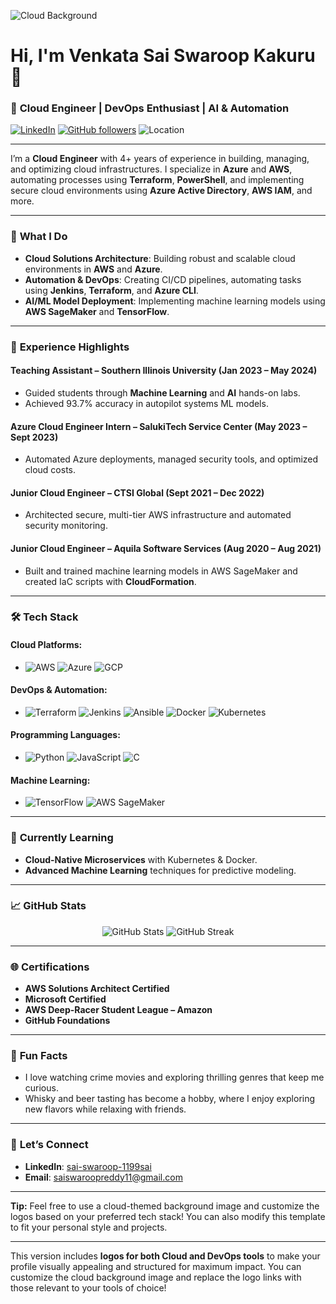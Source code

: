 
![Cloud Background](https[://user-images.githubusercontent.com/123456789/cloud-background.jpg](https://miro.medium.com/v2/resize:fit:4800/format:webp/1*lIfVZSwXyraK962Fb9rfsg.png)) 

# Hi, I'm **Venkata Sai Swaroop Kakuru** 👋  
### 🚀 **Cloud Engineer | DevOps Enthusiast | AI & Automation**

[![LinkedIn](https://img.shields.io/badge/LinkedIn-Connect-blue?style=social&logo=linkedin)](https://linkedin.com/in/sai-swaroop-1199sai) [![GitHub followers](https://img.shields.io/github/followers/your-username?label=Follow&style=social)](https://github.com/your-username) ![Location](https://img.shields.io/badge/Location-USA-blue?style=flat)

---

I’m a **Cloud Engineer** with 4+ years of experience in building, managing, and optimizing cloud infrastructures. I specialize in **Azure** and **AWS**, automating processes using **Terraform**, **PowerShell**, and implementing secure cloud environments using **Azure Active Directory**, **AWS IAM**, and more.

---

### 🌟 **What I Do**

- **Cloud Solutions Architecture**: Building robust and scalable cloud environments in **AWS** and **Azure**.
- **Automation & DevOps**: Creating CI/CD pipelines, automating tasks using **Jenkins**, **Terraform**, and **Azure CLI**.
- **AI/ML Model Deployment**: Implementing machine learning models using **AWS SageMaker** and **TensorFlow**.

---

### 💼 **Experience Highlights**

#### **Teaching Assistant** – Southern Illinois University (Jan 2023 – May 2024)
- Guided students through **Machine Learning** and **AI** hands-on labs.
- Achieved 93.7% accuracy in autopilot systems ML models.

#### **Azure Cloud Engineer Intern** – SalukiTech Service Center (May 2023 – Sept 2023)
- Automated Azure deployments, managed security tools, and optimized cloud costs.

#### **Junior Cloud Engineer** – CTSI Global (Sept 2021 – Dec 2022)
- Architected secure, multi-tier AWS infrastructure and automated security monitoring.

#### **Junior Cloud Engineer** – Aquila Software Services (Aug 2020 – Aug 2021)
- Built and trained machine learning models in AWS SageMaker and created IaC scripts with **CloudFormation**.

---

### 🛠️ **Tech Stack**

#### **Cloud Platforms**:
- ![AWS](https://img.shields.io/badge/AWS-%23FF9900.svg?style=for-the-badge&logo=amazon-aws&logoColor=white) ![Azure](https://img.shields.io/badge/Azure-%230072C6.svg?style=for-the-badge&logo=microsoft-azure&logoColor=white) ![GCP](https://img.shields.io/badge/GCP-%234285F4.svg?style=for-the-badge&logo=google-cloud&logoColor=white)

#### **DevOps & Automation**:
- ![Terraform](https://img.shields.io/badge/Terraform-%23623CE4.svg?style=for-the-badge&logo=terraform&logoColor=white) ![Jenkins](https://img.shields.io/badge/Jenkins-%23D24939.svg?style=for-the-badge&logo=jenkins&logoColor=white) ![Ansible](https://img.shields.io/badge/Ansible-%23EE0000.svg?style=for-the-badge&logo=ansible&logoColor=white) ![Docker](https://img.shields.io/badge/Docker-%230db7ed.svg?style=for-the-badge&logo=docker&logoColor=white) ![Kubernetes](https://img.shields.io/badge/Kubernetes-%23326ce5.svg?style=for-the-badge&logo=kubernetes&logoColor=white)

#### **Programming Languages**:
- ![Python](https://img.shields.io/badge/Python-%2314354C.svg?style=for-the-badge&logo=python&logoColor=white) ![JavaScript](https://img.shields.io/badge/JavaScript-%23F7DF1E.svg?style=for-the-badge&logo=javascript&logoColor=black) ![C](https://img.shields.io/badge/C-%2300599C.svg?style=for-the-badge&logo=c&logoColor=white)

#### **Machine Learning**:
- ![TensorFlow](https://img.shields.io/badge/TensorFlow-%23FF6F00.svg?style=for-the-badge&logo=tensorflow&logoColor=white) ![AWS SageMaker](https://img.shields.io/badge/SageMaker-%23013243.svg?style=for-the-badge&logo=amazon-aws&logoColor=white)

---

### 🌱 **Currently Learning**
- **Cloud-Native Microservices** with Kubernetes & Docker.
- **Advanced Machine Learning** techniques for predictive modeling.

---

### 📈 **GitHub Stats**

<p align="center">
  <img src="https://github-readme-stats.vercel.app/api?username=your-username&show_icons=true&theme=radical" alt="GitHub Stats">
  <img src="https://github-readme-streak-stats.herokuapp.com/?user=your-username&theme=radical" alt="GitHub Streak">
</p>

---

### 🌐 **Certifications**
- **AWS Solutions Architect Certified**
- **Microsoft Certified**
- **AWS Deep-Racer Student League – Amazon**
- **GitHub Foundations**

---

### 🎨 **Fun Facts**
- I love watching crime movies and exploring thrilling genres that keep me curious.
- Whisky and beer tasting has become a hobby, where I enjoy exploring new flavors while relaxing with friends.

---

### 🤝 **Let’s Connect**
- **LinkedIn**: [sai-swaroop-1199sai](https://linkedin.com/in/sai-swaroop-1199sai)
- **Email**: saiswaroopreddy11@gmail.com

---

**Tip:** Feel free to use a cloud-themed background image and customize the logos based on your preferred tech stack! You can also modify this template to fit your personal style and projects.

--- 

This version includes **logos for both Cloud and DevOps tools** to make your profile visually appealing and structured for maximum impact. You can customize the cloud background image and replace the logo links with those relevant to your tools of choice!
